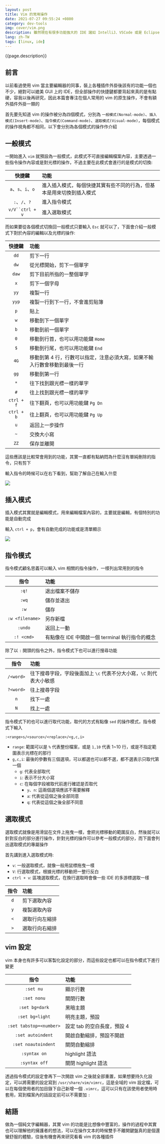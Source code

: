 ```yaml
---
layout: post
title: Vim 的常用操作
date: 2021-07-27 09:55:24 +0800
category: dev-tools
img: cover/vim.png
description: 雖然現在有很多功能強大的 IDE 諸如 IntelliJ、VSCode 或是 Eclipse，但在 linux server 上時常都是只有 command line mode 的，以上的編輯器也就都派不上用場了，不可避免的需要使用到 vim 這類的純文字編輯器，因此筆記一下一些常用到的操作
lang: zh-TW
tags: [linux, ide]
---
```


{{page.description}}

## 前言

以前看過使用 vim 當主要編輯器的同事，裝上各種插件外掛後該有的功能一個也不少，絕對可以媲美 GUI 上的 IDE，但全部操作的快捷鍵都要背起來真的是有點硬，容我以後再研究，因此本篇會專注在個人常用的 vim 的原生操作，不會有額外插件外掛一類的

首先要先知道 vim 的操作被分為四個模式，分別為 `一般模式(Normal-mode)`、`插入模式(Insert-mode)`、`指令模式(Command-mode)`、`選取模式(Visual-mode)`，每個模式的操作視角都不相同，以下會分別為各個模式的操作作介紹

## 一般模式
一開始進入 `vim` 就預設為一般模式，此模式不可直接編輯檔案內容，主要透過一些指令操作內容或是對光標的操作，不過主要在此模式會進行的是模式的切換:

|       快捷鍵       | 功能                                                                 |
| :----------------: | :------------------------------------------------------------------- |
| `a`、`s`、`i`、`o` | 進入插入模式，每個快捷其實有些不同的行為，但基本是用來切換到插入模式 |
|   `:`、`/`、`?`    | 進入指令模式                                                         |
|  `v/V``ctrl + v`   | 進入選取模式                                                         |

而如果要從各個模式切換回一般模式只要輸入 `Esc` 就可以了，下面會介紹一般模式下對於內容的編輯以及光標的操作:

|   快捷鍵   | 功能                                                                      |
| :--------: | :------------------------------------------------------------------------ |
|    `dd`    | 剪下一行                                                                  |
|    `dw`    | 從光標開始，剪下一個單字                                                  |
|   `daw`    | 剪下目前所指的一整個單字                                                  |
|    `x`     | 剪下一個字母                                                              |
|    `yy`    | 複製一行                                                                  |
|   `yyp`    | 複製一行到下一行，不會進剪貼簿                                            |
|    `p`     | 貼上                                                                      |
|    `w`     | 移動到下一個單字                                                          |
|    `b`     | 移動到前一個單字                                                          |
|    `0`     | 移動到行首，也可以用功能鍵 `Home`                                         |
|    `$`     | 移動到行尾，也可以用功能鍵 `End`                                          |
|    `4G`    | 移動到第 4 行，行數可以指定，注意必須大寫，如果不輸入行數會移動到最後一行 |
|    `gg`    | 移動到第一行                                                              |
|    `*`     | 往下找到跟光標一樣的單字                                                  |
|    `#`     | 往上找到跟光標一樣的單字                                                  |
| `ctrl + f` | 往下翻頁，也可以用功能鍵 `Pg Dn`                                          |
| `ctrl + b` | 往上翻頁，也可以用功能鍵 `Pg Up`                                          |
|    `u`     | 返回上一步操作                                                            |
|    `~`     | 交換大小寫                                                                |
|    `ZZ`    | 保存並離開                                                                |

這些應該是比較常會用到的功能，其實一直都有點納悶為什麼沒有單純刪除的指令，只有剪下

輸入指令的時候可以在右下看到，幫助了解自己在輸入什麼

![]({{site.baseurl}}/assets/img/vim-command-input.png)


## 插入模式
插入模式其實就是編輯模式，用來編輯檔案內容的，主要就是編輯，有個特別的功能是自動完成

輸入 `ctrl + p`，會有自動完成的功能或是清單顯示

![]({{site.baseurl}}/assets/img/vim-auto-complete.png)


## 指令模式
指令模式顧名思義可以輸入 vim 相關的指令操作，一樣列出常用到的指令

|      指令       | 功能                                            |
| :-------------: | :---------------------------------------------- |
|      `:q!`      | 退出檔案不儲存                                  |
|      `:wq`      | 儲存並退出                                      |
|      `:w`       | 儲存                                            |
| `:w <filename>` | 另存新檔                                        |
|     `:undo`     | 返回上一動                                      |
|   `:! <cmd>`    | 有點像在 IDE 中開啟一個 terminal 執行指令的概念 |

除了以 `:` 開頭的指令之外，指令模式下也可以進行搜尋功能

|   指令    | 功能                                                                |
| :-------: | :------------------------------------------------------------------ |
| `/<word>` | 往下搜尋字段，字段後面加上 `\c` 代表不分大小寫，`\C` 則代表大小敏感 |
| `?<word>` | 往上搜尋字段                                                        |
|    `n`    | 找下一處                                                            |
|    `N`    | 找上一處                                                            |

指令模式下的也可以進行取代功能，取代的方式有點像 `sed` 的操作模式，指令模式下輸入
```
:<range>s/<source>/<replace>/<g,c,i>
```

+ `range`: 範圍可以是 `%` 代表整份檔案，或是 `1,10` 代表 1~10 行，或是不指定範圍表示光標在的那行
+ `g,c,i`: 最後的參數有三個選項，可以都選也可以都不選，都不選表示只取代第一個
  + `g`: 代表全部取代
  + `i`: 表示不分大小寫
  + `c`: 在每個字段被取代前進行確認是否取代
    + `y`、`n`: 這兩個選項應該不需要解釋
    + `a`: 代表從這個之後全部同意
    + `q`: 代表從這個之後全部不同意

## 選取模式
選取模式就像是用滑鼠在文件上拖曳一樣，會把光標移動的範圍反白，然後就可以針對反白的部分進行操作，針對光標的操作可以參考一般模式的部分，而下面會列出選取模式的專屬操作

首先講到進入選取模式時:
+ `v`: 一般選取模式，就像一般用鼠標拖曳一樣
+ `V`: 行選取模式，根據光標的移動把一整行反白
+ `ctrl + v`: 區塊選取模式，在換行選取時會像一些 IDE 的多游標選取一樣

| 指令  | 功能           |
| :---: | :------------- |
|  `d`  | 剪下選取內容   |
|  `y`  | 複製選取內容   |
|  `<`  | 選取行向左縮排 |
|  `>`  | 選取行向右縮排 |

## vim 設定
vim 本身也有許多可以客製化設定的部分，而這些設定也都可以在指令模式下進行變更

|          指令           | 功能                        |
| :---------------------: | :-------------------------- |
|        `:set nu`        | 顯示行數                    |
|       `:set nonu`       | 關閉行數                    |
|     `:set bg=dark`      | 黑暗主題                    |
|     `:set bg=light`     | 明亮主題，預設              |
| `:set tabstop=<number>` | 設定 tab 的空白長度，預設 4 |
|    `:set autoindent`    | 開啟自動縮排，預設不開啟    |
|   `:set noautoindent`   | 關閉自動縮排                |
|       `:syntax on`       | highlight 語法              |
|      `:syntax off`       | 關閉 highlight 語法         |

透過指令模式的設定會再下一次開啟 vim 之後就全部重置，如果想要持久化設定，可以將需要的設定寫到 `/usr/share/vim/vimrc`，這是全域的 vim 設定檔，可以在每個使用者的加目錄下自己新增一個 `.vimrc`，這可以只有在該使用者使用時套用，寫到檔案內的話設定前可以不需要加 `:`

## 結語
做為一個純文字編輯器，其實 vim 的功能是比想像中豐富的，操作的過程中其實也可以理解他的擁護者的想法，可以在操作文本的時候雙手不離開鍵盤真的是個還蠻舒服的體驗，往後有機會再來研究看看 vim 的各種插件